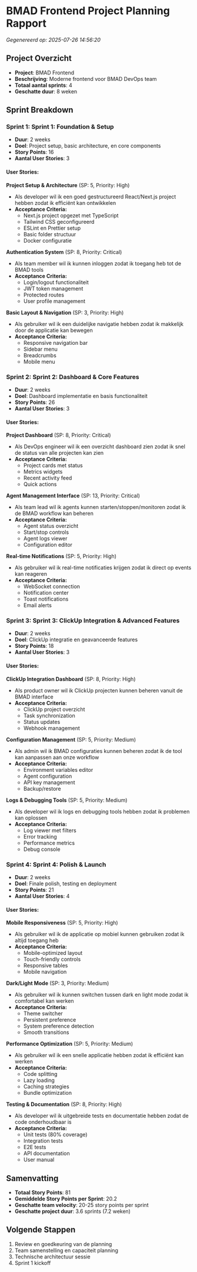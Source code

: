 
# BMAD Frontend Project Planning Rapport
*Gegenereerd op: 2025-07-26 14:56:20*

## Project Overzicht
- **Project**: BMAD Frontend
- **Beschrijving**: Moderne frontend voor BMAD DevOps team
- **Totaal aantal sprints**: 4
- **Geschatte duur**: 8 weken

## Sprint Breakdown


### Sprint 1: Sprint 1: Foundation & Setup
- **Duur**: 2 weeks
- **Doel**: Project setup, basic architecture, en core components
- **Story Points**: 16
- **Aantal User Stories**: 3

#### User Stories:

**Project Setup & Architecture** (SP: 5, Priority: High)
- Als developer wil ik een goed gestructureerd React/Next.js project hebben zodat ik efficiënt kan ontwikkelen
- **Acceptance Criteria:**
  - Next.js project opgezet met TypeScript
  - Tailwind CSS geconfigureerd
  - ESLint en Prettier setup
  - Basic folder structuur
  - Docker configuratie

**Authentication System** (SP: 8, Priority: Critical)
- Als team member wil ik kunnen inloggen zodat ik toegang heb tot de BMAD tools
- **Acceptance Criteria:**
  - Login/logout functionaliteit
  - JWT token management
  - Protected routes
  - User profile management

**Basic Layout & Navigation** (SP: 3, Priority: High)
- Als gebruiker wil ik een duidelijke navigatie hebben zodat ik makkelijk door de applicatie kan bewegen
- **Acceptance Criteria:**
  - Responsive navigation bar
  - Sidebar menu
  - Breadcrumbs
  - Mobile menu

### Sprint 2: Sprint 2: Dashboard & Core Features
- **Duur**: 2 weeks
- **Doel**: Dashboard implementatie en basis functionaliteit
- **Story Points**: 26
- **Aantal User Stories**: 3

#### User Stories:

**Project Dashboard** (SP: 8, Priority: Critical)
- Als DevOps engineer wil ik een overzicht dashboard zien zodat ik snel de status van alle projecten kan zien
- **Acceptance Criteria:**
  - Project cards met status
  - Metrics widgets
  - Recent activity feed
  - Quick actions

**Agent Management Interface** (SP: 13, Priority: Critical)
- Als team lead wil ik agents kunnen starten/stoppen/monitoren zodat ik de BMAD workflow kan beheren
- **Acceptance Criteria:**
  - Agent status overzicht
  - Start/stop controls
  - Agent logs viewer
  - Configuration editor

**Real-time Notifications** (SP: 5, Priority: High)
- Als gebruiker wil ik real-time notificaties krijgen zodat ik direct op events kan reageren
- **Acceptance Criteria:**
  - WebSocket connection
  - Notification center
  - Toast notifications
  - Email alerts

### Sprint 3: Sprint 3: ClickUp Integration & Advanced Features
- **Duur**: 2 weeks
- **Doel**: ClickUp integratie en geavanceerde features
- **Story Points**: 18
- **Aantal User Stories**: 3

#### User Stories:

**ClickUp Integration Dashboard** (SP: 8, Priority: High)
- Als product owner wil ik ClickUp projecten kunnen beheren vanuit de BMAD interface
- **Acceptance Criteria:**
  - ClickUp project overzicht
  - Task synchronization
  - Status updates
  - Webhook management

**Configuration Management** (SP: 5, Priority: Medium)
- Als admin wil ik BMAD configuraties kunnen beheren zodat ik de tool kan aanpassen aan onze workflow
- **Acceptance Criteria:**
  - Environment variables editor
  - Agent configuration
  - API key management
  - Backup/restore

**Logs & Debugging Tools** (SP: 5, Priority: Medium)
- Als developer wil ik logs en debugging tools hebben zodat ik problemen kan oplossen
- **Acceptance Criteria:**
  - Log viewer met filters
  - Error tracking
  - Performance metrics
  - Debug console

### Sprint 4: Sprint 4: Polish & Launch
- **Duur**: 2 weeks
- **Doel**: Finale polish, testing en deployment
- **Story Points**: 21
- **Aantal User Stories**: 4

#### User Stories:

**Mobile Responsiveness** (SP: 5, Priority: High)
- Als gebruiker wil ik de applicatie op mobiel kunnen gebruiken zodat ik altijd toegang heb
- **Acceptance Criteria:**
  - Mobile-optimized layout
  - Touch-friendly controls
  - Responsive tables
  - Mobile navigation

**Dark/Light Mode** (SP: 3, Priority: Medium)
- Als gebruiker wil ik kunnen switchen tussen dark en light mode zodat ik comfortabel kan werken
- **Acceptance Criteria:**
  - Theme switcher
  - Persistent preference
  - System preference detection
  - Smooth transitions

**Performance Optimization** (SP: 5, Priority: Medium)
- Als gebruiker wil ik een snelle applicatie hebben zodat ik efficiënt kan werken
- **Acceptance Criteria:**
  - Code splitting
  - Lazy loading
  - Caching strategies
  - Bundle optimization

**Testing & Documentation** (SP: 8, Priority: High)
- Als developer wil ik uitgebreide tests en documentatie hebben zodat de code onderhoudbaar is
- **Acceptance Criteria:**
  - Unit tests (80% coverage)
  - Integration tests
  - E2E tests
  - API documentation
  - User manual

## Samenvatting
- **Totaal Story Points**: 81
- **Gemiddelde Story Points per Sprint**: 20.2
- **Geschatte team velocity**: 20-25 story points per sprint
- **Geschatte project duur**: 3.6 sprints (7.2 weken)

## Volgende Stappen
1. Review en goedkeuring van de planning
2. Team samenstelling en capaciteit planning
3. Technische architectuur sessie
4. Sprint 1 kickoff
